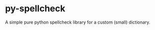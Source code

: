 py-spellcheck
=============

A simple pure python spellcheck library for a custom (small) dictionary. 

